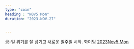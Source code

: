```yaml
---
type: "coin"
heading : "NOV5 Mon"
duration: "2023.NOV.27"


---
```

 


금-일 위기를 잘 넘기고 새로운 일주일 시작. 화이팅 
[2023Nov5 Mon](/todo/images/Document2023NOV5-Mon.pdf)






